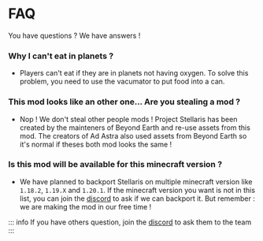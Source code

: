 # FAQ

You have questions ? We have answers !

### Why I can't eat in planets ?
- Players can't eat if they are in planets not having oxygen. To solve this problem, you need to use the vacumator to put food into a can.


### This mod looks like an other one... Are you stealing a mod ?
- Nop ! We don't steal other people mods ! Project Stellaris has been created by the mainteners of Beyond Earth and re-use assets from this mod. The creators of Ad Astra also used assets from Beyond Earth so it's normal if theses both mod looks the same !


### Is this mod will be available for this minecraft version ?
- We have planned to backport Stellaris on multiple minecraft version like `1.18.2`, `1.19.X` and `1.20.1`. If the minecraft version you want is not in this list, you can join the [discord](https://discord.gg/project-stellaris-698598471896268931) to ask if we can backport it. But remember : we are making the mod in our free time !

::: info
If you have others question, join the [discord](https://discord.gg/project-stellaris-698598471896268931) to ask them to the team
:::